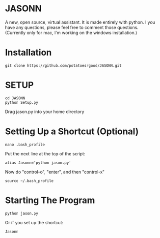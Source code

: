 # JASONN
A new, open source, virtual assistant. It is made entirely with python. I you have any questions, please feel free to comment those questions. (Currently only for mac, I'm working on the windows installation.)  

# Installation
    git clone https://github.com/potatoesrgood/JASONN.git

# SETUP
    cd JASONN 
    python Setup.py
    
Drag jason.py into your home directory
  
# Setting Up a Shortcut (Optional)
    nano .bash_profile
   
Put the next line at the top of the script:
   
    alias Jasonn='python jason.py'
  
Now do "control-o", "enter", and then "control-x"
  
    source ~/.bash_profile

# Starting The Program
    python jason.py

Or if you set up the shortcut:
    
    Jasonn
  
